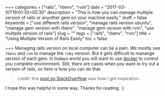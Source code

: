 +++
categories = ["rails", "rbenv", "rvm"]
date = "2017-03-10T19:01:30+05:30"
description = "This is how you can manage multiple version of rails or anyother gem on your machine easily."
draft = false
keywords = ["use different rails version", "manage rails version ubuntu", "manage gem version with rbenv", "manage gem version with rvm", "use multiple version of rails"]
slug = ""
tags = ["rails", "rbenv", "rvm"]
title = "Using Multiple Version of Rails Easily"
toc = false

+++
Managing rails version on local computer can be a pain. We mostly use `rbenv` and `rvm` to manage the `ruby` version. But it gets difficult to manange version of each gem. In todays world you will want to use [docker](https://www.docker.com/) to control you complete environment. Still, there are cases when you want to try out a version of rails, so here is how you can do that.


<script type="text/javascript" src="https://asciinema.org/a/90t07lcrwl2scjlrzqdvqgtmb.js" id="asciicast-90t07lcrwl2scjlrzqdvqgtmb" async></script>

> credit: this [post on StackOverflow](http://stackoverflow.com/questions/8877772/how-do-you-use-multiple-rails-versions-with-rbenv) was how I got inspiration.

I hope this was helpful in some way. Thanks for reading. :)
